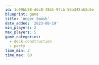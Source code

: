 ```yaml
---
id: 1c09bb88-d6c8-48b1-9fcb-56a348a63c6e
blueprint: game
title: 'Anger Smash'
date_added: '2023-08-19'
min_players: 2
max_players: 5
game_categories:
  - deck-construction
  - party
time_min: 2
time_max: 60
---
```

